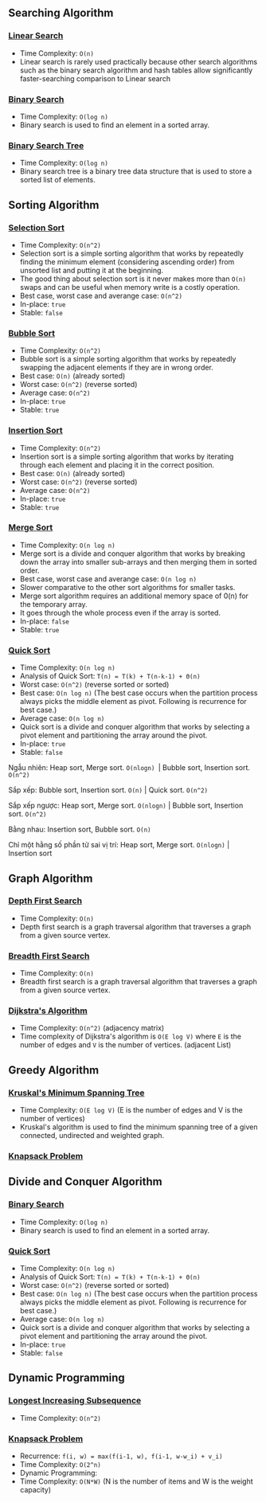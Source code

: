 ## Searching Algorithm
### [Linear Search](/search/linearSearch.cpp)
- Time Complexity: `O(n)`
- Linear search is rarely used practically because other search     algorithms such as the binary search algorithm and hash tables allow significantly faster-searching comparison to Linear search

### [Binary Search](/search/binarySearch.cpp)
- Time Complexity: `O(log n)`
- Binary search is used to find an element in a sorted array.
### [Binary Search Tree](/search/binarySearchTree.cpp)
- Time Complexity: `O(log n)`
- Binary search tree is a binary tree data structure that is used to store a sorted list of elements.

## Sorting Algorithm
### [Selection Sort](/sort/selectionSort.cpp)
- Time Complexity: `O(n^2)`
- Selection sort is a simple sorting algorithm that works by repeatedly finding the minimum element (considering ascending order) from unsorted list and putting it at the beginning.
- The good thing about selection sort is it never makes more than `O(n)` swaps and can be useful when memory write is a costly operation. 
- Best case, worst case and averange case: `O(n^2)`
- In-place: `true`
- Stable: `false`
### [Bubble Sort](/sort/bubbleSort.cpp)
- Time Complexity: `O(n^2)`
- Bubble sort is a simple sorting algorithm that works by repeatedly swapping the adjacent elements if they are in wrong order.
- Best case: `O(n)` (already sorted)
- Worst case: `O(n^2)` (reverse sorted)
- Average case: `O(n^2)`
- In-place: `true`
- Stable: `true`
### [Insertion Sort](/sort/insertionSort.cpp)
- Time Complexity: `O(n^2)`
- Insertion sort is a simple sorting algorithm that works by iterating through each element and placing it in the correct position.
- Best case: `O(n)` (already sorted)
- Worst case: `O(n^2)` (reverse sorted)
- Average case: `O(n^2)`
- In-place: `true`
- Stable: `true`
### [Merge Sort](/sort/mergeSort.cpp)
- Time Complexity: `O(n log n)`
- Merge sort is a divide and conquer algorithm that works by breaking down the array into smaller sub-arrays and then merging them in sorted order.
- Best case, worst case and averange case: `O(n log n)`
- Slower comparative to the other sort algorithms for smaller tasks.
- Merge sort algorithm requires an additional memory space of 0(n) for the temporary array.
- It goes through the whole process even if the array is sorted.
- In-place: `false`
- Stable: `true`
### [Quick Sort](/sort/quickSort.cpp)
- Time Complexity: `O(n log n)`
- Analysis of Quick Sort: `T(n) = T(k) + T(n-k-1) + Θ(n)`
- Worst case: `O(n^2)` (reverse sorted or sorted) 
- Best case: `O(n log n)` (The best case occurs when the partition process always picks the middle element as pivot. Following is recurrence for best case.)
- Average case: `O(n log n)`
- Quick sort is a divide and conquer algorithm that works by selecting a pivot element and partitioning the array around the pivot.
- In-place: `true`
- Stable: `false`


Ngẫu nhiên: 
Heap sort, Merge sort. `O(nlogn) `| Bubble sort, Insertion sort. `O(n^2)`

Sắp xếp: 
Bubble sort, Insertion sort. `O(n)` | Quick sort. `O(n^2)`

Sắp xếp ngược: 
Heap sort, Merge sort. `O(nlogn)` | Bubble sort, Insertion sort. `O(n^2)`

Bằng nhau: 
Insertion sort, Bubble sort. `O(n)`

Chỉ một hằng số phần tử sai vị trí: 
Heap sort, Merge sort. `O(nlogn)` | Insertion sort 

## Graph Algorithm
### [Depth First Search](/graph/depthFirstSearch.cpp)
- Time Complexity: `O(n)`
- Depth first search is a graph traversal algorithm that traverses a graph from a given source vertex.
### [Breadth First Search](/graph/breadthFirstSearch.cpp)
- Time Complexity: `O(n)`
- Breadth first search is a graph traversal algorithm that traverses a graph from a given source vertex.
### [Dijkstra's Algorithm](/graph/dijkstra.cpp)
- Time Complexity: `O(n^2)` (adjacency matrix)
- Time complexity of Dijkstra's algorithm is `O(E log V)` where `E` is the number of edges and `V` is the number of vertices. (adjacent List)
## Greedy Algorithm
### [Kruskal's Minimum Spanning Tree](/greedy/kruskal.cpp)
- Time Complexity: `O(E log V)` (E is the number of edges and V is the number of vertices)
- Kruskal's algorithm is used to find the minimum spanning tree of a given connected, undirected and weighted graph.
### [Knapsack Problem](/greedy/knapsack.cpp)

## Divide and Conquer Algorithm
### [Binary Search](/search/binarySearch.cpp)
- Time Complexity: `O(log n)`
- Binary search is used to find an element in a sorted array.
### [Quick Sort](/sort/quickSort.cpp)
- Time Complexity: `O(n log n)`
- Analysis of Quick Sort: `T(n) = T(k) + T(n-k-1) + Θ(n)`
- Worst case: `O(n^2)` (reverse sorted or sorted) 
- Best case: `O(n log n)` (The best case occurs when the partition process always picks the middle element as pivot. Following is recurrence for best case.)
- Average case: `O(n log n)`
- Quick sort is a divide and conquer algorithm that works by selecting a pivot element and partitioning the array around the pivot.
- In-place: `true`
- Stable: `false`

## Dynamic Programming
### [Longest Increasing Subsequence](/dp/longestIncreasingSubsequence.cpp)
- Time Complexity: `O(n^2)`
### [Knapsack Problem](/dp/knapsack.cpp)
- Recurrence: `f(i, w) = max(f(i-1, w), f(i-1, w-w_i) + v_i)`
- Time Complexity: `O(2^n)`
- Dynamic Programming:
- Time Complexity: `O(N*W)` (N is the number of items and W is the weight capacity)
